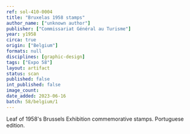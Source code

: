 ```yaml
---
ref: sol-410-0004
title: "Bruxelas 1958 stamps"
author_name: ["unknown author"]
publisher: ["Commissariat Général au Turisme"]
year: y1958
circa: true
origin: ["Belgium"]
formats: null
disciplines: [graphic-design]
tags: ["Expo 58"]
layout: artifact
status: scan
published: false
int_published: false
image_count:
date_added: 2023-06-16
batch: 58/belgium/1
---
```


Leaf of 1958's Brussels Exhibition commemorative stamps. Portuguese edition.
